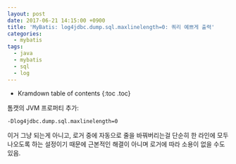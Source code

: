```yaml
---
layout: post
date: 2017-06-21 14:15:00 +0900
title: 'MyBatis: log4jdbc.dump.sql.maxlinelength=0: 쿼리 예쁘게 출력'
categories:
  - mybatis
tags:
  - java
  - mybatis
  - sql
  - log
---
```


* Kramdown table of contents
{:toc .toc}

톰캣의 JVM 프로퍼티 추가:

```bash
-Dlog4jdbc.dump.sql.maxlinelength=0
```

이거 그냥 되는게 아니고, 로거 중에 자동으로 줄을 바꿔버리는걸 단순히 한 라인에 모두 나오도록 하는 설정이기 때문에 근본적인 해결이 아니며 로거에 따라 소용이 없을 수도 있음.
